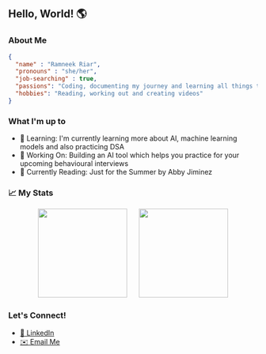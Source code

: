 ## Hello, World! 🌎

### About Me

```json
{
  "name" : "Ramneek Riar",
  "pronouns" : "she/her",
  "job-searching" : true,
  "passions": "Coding, documenting my journey and learning all things tech!",
  "hobbies": "Reading, working out and creating videos"
}
```

### What I'm up to
- 🌱 Learning: I'm currently learning more about AI, machine learning models and also practicing DSA
- 🔭 Working On: Building an AI tool which helps you practice for your upcoming behavioural interviews
- 📖 Currently Reading: Just for the Summer by Abby Jiminez

### 📈 My Stats
<div align="center">
    <img height="180" src="https://github-readme-stats.vercel.app/api?username=ramneekriar&hide=contribs,prs&theme=material-palenight&show_icons=true"/>
    &nbsp;&nbsp;&nbsp;&nbsp;
    <img height="180" src="https://github-readme-stats.vercel.app/api/top-langs/?username=ramneekriar&layout=compact&theme=material-palenight"/>
</div>


### Let's Connect!
- [🔗 LinkedIn](https://www.linkedin.com/in/ramneekriar)
- [✉️ Email Me](mailto:toramneekriar@gmail.com)
